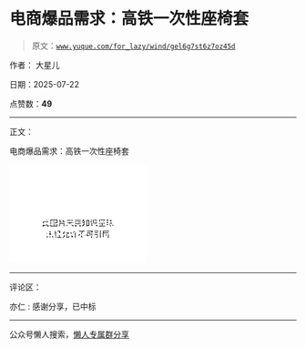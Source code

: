 # 电商爆品需求：高铁一次性座椅套

> 原文：[`www.yuque.com/for_lazy/wind/gel6g7st6z7oz45d`](https://www.yuque.com/for_lazy/wind/gel6g7st6z7oz45d)

作者： 大星儿

日期：2025-07-22

点赞数：**49**

* * *

正文：

电商爆品需求：高铁一次性座椅套

![](img/40288113cc5d3ec62fdaef2aba0d1956.png "None")

* * *

评论区：

亦仁 : 感谢分享，已中标

* * *

公众号懒人搜索，[懒人专属群分享](https://lazybook.fun/#/blog/group)